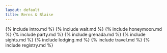 ```yaml
---
layout: default
title: Berns & Blaise
---
```


{% include intro.md %}
{% include wait.md %}
{% include honeymoon.md %}
{% include party.md %}
{% include grenada.md %}
{% include sights.md %}
{% include lodging.md %}
{% include travel.md %}
{% include registry.md %}